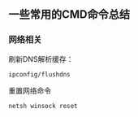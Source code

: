 ## 一些常用的CMD命令总结

### 网络相关

刷新DNS解析缓存：

```
ipconfig/flushdns
```

重置网络命令

```
netsh winsock reset
```

